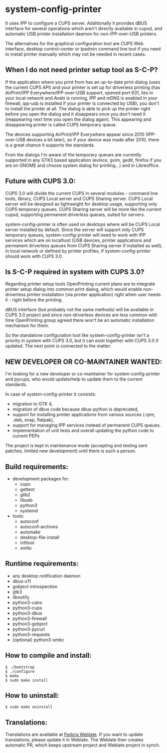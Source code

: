 # system-config-printer

It uses IPP to configure a CUPS server. Additionally it provides dBUS interface
for several operations which aren't directly available in cupsd, and automatic USB
printer installation daemon for non-IPP-over-USB printers.

The alternatives for the graphical configuration tool are CUPS Web
interface, desktop control-center or lpadmin command line tool if you need
to install printer manually which may not be needed in recent cases.

When I do not need printer setup tool as S-C-P?
-----------------------------------------------

If the application where you print from has an up-to-date print dialog
(uses the current CUPS API) and your printer is set up for driverless printing
(has AirPrint/IPP Everywhere/IPP-over-USB support, opened port 631, lies in your local network
and Avahi is running, IPP and mDNS is enabled in your firewall, ipp-usb is installed if
your printer is connected by USB), you don't to install the printer at all. The dialog
is able to pick up the printer right before you open the dialog and it disappears
once you don't need it (reappearing next time you open the dialog again).
This appearing and disappearing printer is called CUPS temporary queue.

The devices supporting AirPrint/IPP Everywhere appear since 2010 (IPP-over-USB devices a bit later),
so if your device was made after 2010, there is a great chance it supports the standards.

From the dialogs I'm aware of the temporary queues are currently supported in any GTK3
based application (evince, gvim, gedit, firefox if you are on GNOME and choose system
dialog for printing...) and in Libreoffice.

Future with CUPS 3.0:
---------------------

CUPS 3.0 will divide the current CUPS in several modules - command line tools, library,
CUPS Local server and CUPS Sharing server. CUPS Local server will be designed as lightweight
for desktop usage, supporting only CUPS temporary queues. CUPS Sharing server will be more like
the current cupsd, supporting permanent driverless queues, suited for servers.

system-config-printer is often used on desktops where will be CUPS Local server installed by default.
Since the server will support only CUPS temporary queues, system-config-printer will need to work
with IPP services which are on localhost (USB devices, printer applications and permanent driverless
queues from CUPS Sharing server if installed as well), in local network or defined by printer profiles,
if system-config-printer should work with CUPS 3.0.

Is S-C-P required in system with CUPS 3.0?
------------------------------------------

Regarding printer setup tools OpenPrinting current plans are to integrate printer setup dialog into
common print dialog, which would enable non-driverless printer installation (via printer application)
right when user needs it - right before the printing.

dBUS interface (but probably not the same methods) will be available in CUPS 3.0 project
and since non-driverless devices are less common with time OpenPrinting group agreed there
won't be an automatic installation mechanism for them.

So the standalone configuration tool like system-config-printer isn't a priority in system with CUPS 3.0,
but it can exist together with CUPS 3.0 if updated. The next point is connected to the matter.

NEW DEVELOPER OR CO-MAINTAINER WANTED:
--------------------------------------

I'm looking for a new developer or co-maintainer for system-config-printer and pycups,
who would update/help to update them to the current standards.

In case of system-config-printer it consists:
- migration to GTK 4,
- migration of dbus code because dbus-python is deprecated,
- support for installing printer applications from various sources (.rpm, .deb, snap, flatpak),
- support for managing IPP services instead of permanent CUPS queues.
- implementation of unit tests and overall updating the python code to current PEPs

The project is kept in maintenance mode (accepting and testing sent patches, limited new development)
until there is such a person.

Build requirements:
-------------------

- development packages for:
  - cups
  - gettext
  - glib2
  - libusb
  - python3
  - systemd
- tools:
  - autoconf
  - autoconf-archives
  - automake
  - desktop-file-install
  - intltool
  - xmlto
  
Runtime requirements:
---------------------

- any desktop notification daemon
- dbus-x11
- gobject-introspection
- gtk3
- libnotify
- python3-cairo
- python3-cups
- python3-dbus
- python3-firewall
- python3-gobject
- python3-pycurl
- python3-requests
- (optional) python3-smbc

How to compile and install:
---------------------------

```
$ ./bootstrap
$ ./configure
$ make
$ sudo make install
```

How to uninstall:
-----------------

```
$ sudo make uninstall
```

Translations:
-------------

Translations are available at [Fedora Weblate](https://translate.fedoraproject.org).
If you want to update translations, please update it in Weblate. The Weblate then creates
automatic PR, which keeps upstream project and Weblate project in synch.
